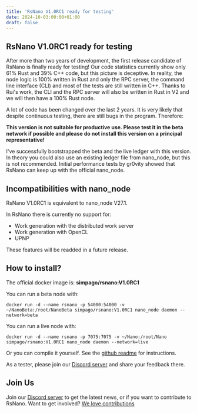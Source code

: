```yaml
---
title: 'RsNano V1.0RC1 ready for testing'
date: 2024-10-03:00:00+01:00
draft: false
---
```


## RsNano V1.0RC1 ready for testing

After more than two years of development, the first release candidate of RsNano is finally ready for testing! Our code statistics currently show only 61% Rust and 39% C++ code, but this picture is deceptive. In reality, the node logic is 100% written in Rust and only the RPC server, the command line interface (CLI) and most of the tests are still written in C++. Thanks to Rui's work, the CLI and the RPC server will also be written in Rust in V2 and we will then have a 100% Rust node.

A lot of code has been changed over the last 2 years. It is very likely that despite continuous testing, there are still bugs in the program. Therefore:

**This version is not suitable for productive use. Please test it in the beta network if possible and please do not install this version on a principal representative!**

I've successfully bootstrapped the beta and the live ledger with this version. In theory you could also use an existing ledger file from nano_node, but this is not recommended.
Initial performance tests by gr0vity showed that RsNano can keep up with the official nano_node.

## Incompatibilities with nano_node

RsNano V1.0RC1 is equivalent to nano_node V27.1.

In RsNano there is currently no support for:
- Work generation with the distributed work server
- Work generation with OpenCL
- UPNP

These features will be readded in a future release.

## How to install?

The official docker image is: **simpago/rsnano:V1.0RC1**

You can run a beta node with:

    docker run -d --name rsnano -p 54000:54000 -v ~/NanoBeta:/root/NanoBeta simpago/rsnano:V1.0RC1 nano_node daemon --network=beta

You can run a live node with:

    docker run -d --name rsnano -p 7075:7075 -v ~/Nano:/root/Nano simpago/rsnano:V1.0RC1 nano_node daemon --network=live

Or you can compile it yourself. See the [github readme](https://github.com/rsnano-node/rsnano-node) for instructions.

As a tester, please join our [Discord server](https://discord.gg/kBwvAyxEWE) and share your feedback there.


## Join Us

Join our [Discord server](https://discord.gg/kBwvAyxEWE) to get the latest news, or if you want to contribute to RsNano.
Want to get involved? [We love contributions](https://rsnano.com/#contribute)

